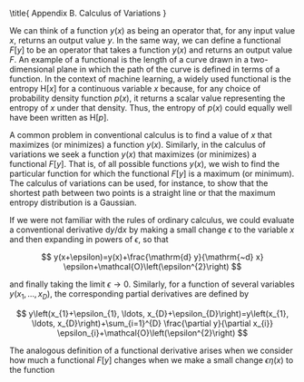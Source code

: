 \title{
Appendix B. Calculus of Variations
}

We can think of a function $y(x)$ as being an operator that, for any input value $x$, returns an output value $y$. In the same way, we can define a functional $F[y]$ to be an operator that takes a function $y(x)$ and returns an output value $F$. An example of a functional is the length of a curve drawn in a two-dimensional plane in which the path of the curve is defined in terms of a function. In the context of machine learning, a widely used functional is the entropy $\mathrm{H}[x]$ for a continuous variable $x$ because, for any choice of probability density function $p(x)$, it returns a scalar value representing the entropy of $x$ under that density. Thus, the entropy of $p(x)$ could equally well have been written as $\mathrm{H}[p]$.

A common problem in conventional calculus is to find a value of $x$ that maximizes (or minimizes) a function $y(x)$. Similarly, in the calculus of variations we seek a function $y(x)$ that maximizes (or minimizes) a functional $F[y]$. That is, of all possible functions $y(x)$, we wish to find the particular function for which the functional $F[y]$ is a maximum (or minimum). The calculus of variations can be used, for instance, to show that the shortest path between two points is a straight line or that the maximum entropy distribution is a Gaussian.

If we were not familiar with the rules of ordinary calculus, we could evaluate a conventional derivative $\mathrm{d} y / \mathrm{d} x$ by making a small change $\epsilon$ to the variable $x$ and then expanding in powers of $\epsilon$, so that

$$
y(x+\epsilon)=y(x)+\frac{\mathrm{d} y}{\mathrm{~d} x} \epsilon+\mathcal{O}\left(\epsilon^{2}\right)
$$

and finally taking the limit $\epsilon \rightarrow 0$. Similarly, for a function of several variables $y\left(x_{1}, \ldots, x_{D}\right)$, the corresponding partial derivatives are defined by

$$
y\left(x_{1}+\epsilon_{1}, \ldots, x_{D}+\epsilon_{D}\right)=y\left(x_{1}, \ldots, x_{D}\right)+\sum_{i=1}^{D} \frac{\partial y}{\partial x_{i}} \epsilon_{i}+\mathcal{O}\left(\epsilon^{2}\right)
$$

The analogous definition of a functional derivative arises when we consider how much a functional $F[y]$ changes when we make a small change $\epsilon \eta(x)$ to the function